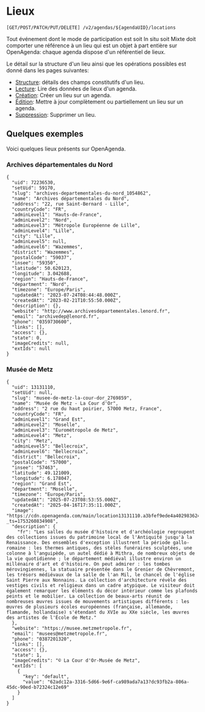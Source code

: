 # Lieux

```
[GET/POST/PATCH/PUT/DELETE] /v2/agendas/${agendaUID}/locations
```

Tout événement dont le mode de participation est soit In situ soit Mixte doit comporter une référence à un lieu qui est un objet à part entière sur OpenAgenda: chaque agenda dispose d'un référentiel de lieux.

Le détail sur la structure d'un lieu ainsi que les opérations possibles est donné dans les pages suivantes:

* [Structure](https://developers.openagenda.com/lieux/structure.md): détails des champs constitutifs d'un lieu.
* [Lecture](https://developers.openagenda.com/lieux/lecture.md): Lire des données de lieux d'un agenda.
* [Création](https://developers.openagenda.com/lieux/creation.md): Créer un lieu sur un agenda.
* [Édition](https://developers.openagenda.com/lieux/edition.md): Mettre à jour complètement ou partiellement un lieu sur un agenda.
* [Suppression](https://developers.openagenda.com/lieux/suppression.md): Supprimer un lieu.

## Quelques exemples[​](#quelques-exemples "Lien direct vers Quelques exemples")

Voici quelques lieux présents sur OpenAgenda.

### Archives départementales du Nord[​](#archives-départementales-du-nord "Lien direct vers Archives départementales du Nord")

```
{
  "uid": 72236530,
  "setUid": 59170,
  "slug": "archives-departementales-du-nord_1054862",
  "name": "Archives départementales du Nord",
  "address": "22, rue Saint-Bernard - Lille",
  "countryCode": "FR",
  "adminLevel1": "Hauts-de-France",
  "adminLevel2": "Nord",
  "adminLevel3": "Métropole Européenne de Lille",
  "adminLevel4": "Lille",
  "city": "Lille",
  "adminLevel5": null,
  "adminLevel6": "Wazemmes",
  "district": "Wazemmes",
  "postalCode": "59037",
  "insee": "59350",
  "latitude": 50.620123,
  "longitude": 3.042688,
  "region": "Hauts-de-France",
  "department": "Nord",
  "timezone": "Europe/Paris",
  "updatedAt": "2023-07-24T08:44:48.000Z",
  "createdAt": "2023-02-21T10:55:50.000Z",
  "description": {},
  "website": "http://www.archivesdepartementales.lenord.fr",
  "email": "archivedep@lenord.fr",
  "phone": "0359730600",
  "links": [],
  "access": {},
  "state": 0,
  "imageCredits": null,
  "extIds": null
}
```

### Musée de Metz[​](#musée-de-metz "Lien direct vers Musée de Metz")

```
{
  "uid": 13131110,
  "setUid": null,
  "slug": "musee-de-metz-la-cour-dor_2769859",
  "name": "Musée de Metz - La Cour d'Or",
  "address": "2 rue du haut poirier, 57000 Metz, France",
  "countryCode": "FR",
  "adminLevel1": "Grand Est",
  "adminLevel2": "Moselle",
  "adminLevel3": "Eurométropole de Metz",
  "adminLevel4": "Metz",
  "city": "Metz",
  "adminLevel5": "Bellecroix",
  "adminLevel6": "Bellecroix",
  "district": "Bellecroix",
  "postalCode": "57000",
  "insee": "57463",
  "latitude": 49.121009,
  "longitude": 6.178047,
  "region": "Grand Est",
  "department": "Moselle",
  "timezone": "Europe/Paris",
  "updatedAt": "2025-07-23T08:53:55.000Z",
  "createdAt": "2025-04-16T17:35:11.000Z",
  "image": "https://cdn.openagenda.com/main/location13131110.a3bfef9ede4a4029836244131a345ef5.jpg?_ts=1753260834908",
  "description": {
    "fr": "Les salles du musée d'histoire et d'archéologie regroupent des collections issues du patrimoine local de l'Antiquité jusqu'à la Renaissance. Des ensembles d'exception illustrent la période gallo-romaine : les thermes antiques, des stèles funéraires sculptées, une colonne à l'anguipède, un autel dédié à Mithra, de nombreux objets de la vie quotidienne ; le département médiéval illustre environ un millénaire d'art et d'histoire. On peut admirer : les tombes mérovingiennes, la statuaire présentée dans le Grenier de Chèvremont, les trésors médiévaux de la salle de l'an Mil, le chancel de l'église Saint Pierre aux Nonnains. La collection d'architecture révèle des vestiges civils et religieux dans un cadre atypique. Le visiteur doit également remarquer les éléments du décor intérieur comme les plafonds peints et le mobilier. La collection de beaux-arts réunit de nombreuses œuvres issues de mouvements artistiques différents : les œuvres de plusieurs écoles européennes (française, allemande, flamande, hollandaise) s'étendant du XVIe au XXe siècle, les œuvres des artistes de l'École de Metz."
  },
  "website": "https://musee.metzmetropole.fr",
  "email": "musees@metzmetropole.fr",
  "phone": "0387201320",
  "links": [],
  "access": {},
  "state": 1,
  "imageCredits": "© La Cour d'Or-Musée de Metz",
  "extIds": [
    {
      "key": "default",
      "value": "62adc12a-3316-5d66-9e6f-ca989ada7a13?dc93fb2a-806a-45dc-90ed-b72324c12e69"
    }
  ]
}
```
